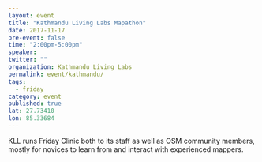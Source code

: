 ```yaml
---
layout: event
title: "Kathmandu Living Labs Mapathon"
date: 2017-11-17
pre-event: false
time: "2:00pm-5:00pm"
speaker:
twitter: ""
organization: Kathmandu Living Labs
permalink: event/kathmandu/
tags:
  - friday
category: event
published: true
lat: 27.73410
lon: 85.33684
---
```


KLL runs Friday Clinic both to its staff as well as OSM community members, mostly for novices to learn from and interact with experienced mappers.
